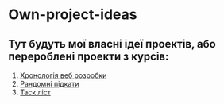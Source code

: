 # Own-project-ideas 
## Тут будуть мої власні ідеї проектів, або перероблені проекти з курсів:
1. [Хронологія веб розробки](https://chronology-web-development.netlify.app/)
1. [Рандомні підкати](https://tipsofkyko.netlify.app/)
1. [Таск ліст](https://project-task-list-bykyko.netlify.app/)
